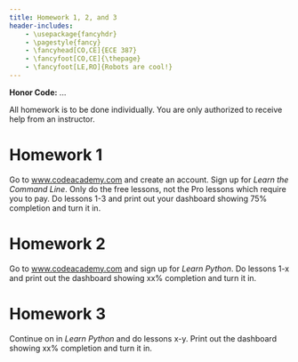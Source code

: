 ```yaml
---
title: Homework 1, 2, and 3
header-includes:
    - \usepackage{fancyhdr}
    - \pagestyle{fancy}
    - \fancyhead[CO,CE]{ECE 387}
    - \fancyfoot[CO,CE]{\thepage}
    - \fancyfoot[LE,RO]{Robots are cool!}
---
```


**Honor Code:** ...

All homework is to be done individually. You are only authorized to receive help from an
instructor.

# Homework 1

Go to www.codeacademy.com and create an account. Sign up for *Learn the Command Line*.
Only do the free lessons, not the Pro lessons which require you to pay. Do lessons
1-3 and print out your dashboard showing 75% completion and turn it in.

# Homework 2

Go to www.codeacademy.com and sign up for *Learn Python*. Do lessons 1-x and print
out the dashboard showing xx% completion and turn it in.

# Homework 3

Continue on in *Learn Python* and do lessons x-y. Print out the dashboard showing
xx% completion and turn it in.
